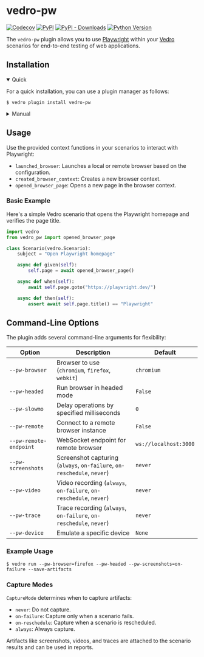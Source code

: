 # vedro-pw

[![Codecov](https://img.shields.io/codecov/c/github/vedro-universe/vedro-pw/main.svg?style=flat-square)](https://codecov.io/gh/vedro-universe/vedro-pw)
[![PyPI](https://img.shields.io/pypi/v/vedro-pw.svg?style=flat-square)](https://pypi.python.org/pypi/vedro-pw/)
[![PyPI - Downloads](https://img.shields.io/pypi/dm/vedro-pw?style=flat-square)](https://pypi.python.org/pypi/vedro-pw/)
[![Python Version](https://img.shields.io/pypi/pyversions/vedro-pw.svg?style=flat-square)](https://pypi.python.org/pypi/vedro-pw/)

The `vedro-pw` plugin allows you to use [Playwright](https://playwright.dev/) within your [Vedro](https://vedro.io/) scenarios for end-to-end testing of web applications.

## Installation

<details open>
<summary>Quick</summary>
<p>

For a quick installation, you can use a plugin manager as follows:

```shell
$ vedro plugin install vedro-pw
```

</p>
</details>

<details>
<summary>Manual</summary>
<p>

To install manually, follow these steps:

1. Install the package using pip:

```shell
$ pip3 install vedro-pw
```

2. Next, activate the plugin in your `vedro.cfg.py` configuration file:

```python
# ./vedro.cfg.py
import vedro
import vedro_pw


class Config(vedro.Config):
    class Plugins(vedro.Config.Plugins):
        class Playwright(vedro_pw.Playwright):
            enabled = True
```

</p>
</details>

## Usage

Use the provided context functions in your scenarios to interact with Playwright:

- `launched_browser`: Launches a local or remote browser based on the configuration.
- `created_browser_context`: Creates a new browser context.
- `opened_browser_page`: Opens a new page in the browser context.

### Basic Example

Here's a simple Vedro scenario that opens the Playwright homepage and verifies the page title.

```python
import vedro
from vedro_pw import opened_browser_page

class Scenario(vedro.Scenario):
    subject = "Open Playwright homepage"

    async def given(self):
        self.page = await opened_browser_page()

    async def when(self):
        await self.page.goto("https://playwright.dev/")

    async def then(self):
        assert await self.page.title() == "Playwright"
```

## Command-Line Options

The plugin adds several command-line arguments for flexibility:

| Option                 | Description                                                             | Default               |
|------------------------|-------------------------------------------------------------------------|-----------------------|
| `--pw-browser`         | Browser to use (`chromium`, `firefox`, `webkit`)                        | `chromium`            |
| `--pw-headed`          | Run browser in headed mode                                              | `False`               |
| `--pw-slowmo`          | Delay operations by specified milliseconds                              | `0`                   |
| `--pw-remote`          | Connect to a remote browser instance                                    | `False`               |
| `--pw-remote-endpoint` | WebSocket endpoint for remote browser                                   | `ws://localhost:3000` |
| `--pw-screenshots`     | Screenshot capturing (`always`, `on-failure`, `on-reschedule`, `never`) | `never`               |
| `--pw-video`           | Video recording (`always`, `on-failure`, `on-reschedule`, `never`)      | `never`               |
| `--pw-trace`           | Trace recording (`always`, `on-failure`, `on-reschedule`, `never`)      | `never`               |
| `--pw-device`          | Emulate a specific device                                               | `None`                |

### Example Usage

```shell
$ vedro run --pw-browser=firefox --pw-headed --pw-screenshots=on-failure --save-artifacts
```

### Capture Modes

`CaptureMode` determines when to capture artifacts:

- `never`: Do not capture.
- `on-failure`: Capture only when a scenario fails.
- `on-reschedule`: Capture when a scenario is rescheduled.
- `always`: Always capture.

Artifacts like screenshots, videos, and traces are attached to the scenario results and can be used in reports.
